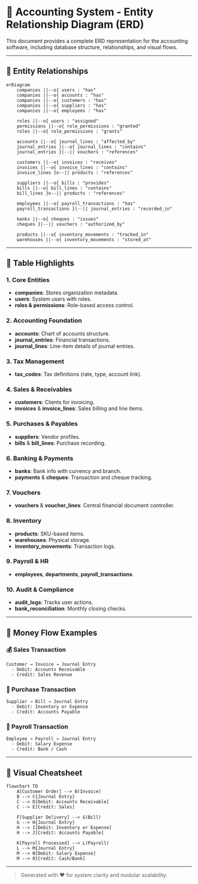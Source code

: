 
# 📘 Accounting System - Entity Relationship Diagram (ERD)

This document provides a complete ERD representation for the accounting software, including database structure, relationships, and visual flows.

---

## 🔗 Entity Relationships

```mermaid
erDiagram
    companies ||--o{ users : "has"
    companies ||--o{ accounts : "has"
    companies ||--o{ customers : "has"
    companies ||--o{ suppliers : "has"
    companies ||--o{ employees : "has"

    roles ||--o{ users : "assigned"
    permissions ||--o{ role_permissions : "granted"
    roles ||--o{ role_permissions : "grants"

    accounts ||--o{ journal_lines : "affected_by"
    journal_entries ||--o{ journal_lines : "contains"
    journal_entries }|--|| vouchers : "references"

    customers ||--o{ invoices : "receives"
    invoices ||--o{ invoice_lines : "contains"
    invoice_lines }o--|| products : "references"

    suppliers ||--o{ bills : "provides"
    bills ||--o{ bill_lines : "contains"
    bill_lines }o--|| products : "references"

    employees ||--o{ payroll_transactions : "has"
    payroll_transactions }|--|| journal_entries : "recorded_in"

    banks ||--o{ cheques : "issues"
    cheques }|--|| vouchers : "authorized_by"

    products ||--o{ inventory_movements : "tracked_in"
    warehouses ||--o{ inventory_movements : "stored_at"
```

---

## 🧱 Table Highlights

### 1. Core Entities

- **companies**: Stores organization metadata.
- **users**: System users with roles.
- **roles & permissions**: Role-based access control.

### 2. Accounting Foundation

- **accounts**: Chart of accounts structure.
- **journal_entries**: Financial transactions.
- **journal_lines**: Line-item details of journal entries.

### 3. Tax Management

- **tax_codes**: Tax definitions (rate, type, account link).

### 4. Sales & Receivables

- **customers**: Clients for invoicing.
- **invoices** & **invoice_lines**: Sales billing and line items.

### 5. Purchases & Payables

- **suppliers**: Vendor profiles.
- **bills** & **bill_lines**: Purchase recording.

### 6. Banking & Payments

- **banks**: Bank info with currency and branch.
- **payments** & **cheques**: Transaction and cheque tracking.

### 7. Vouchers

- **vouchers** & **voucher_lines**: Central financial document controller.

### 8. Inventory

- **products**: SKU-based items.
- **warehouses**: Physical storage.
- **inventory_movements**: Transaction logs.

### 9. Payroll & HR

- **employees**, **departments**, **payroll_transactions**.

### 10. Audit & Compliance

- **audit_logs**: Tracks user actions.
- **bank_reconciliation**: Monthly closing checks.

---

## 🔄 Money Flow Examples

### 💰 Sales Transaction
```text
Customer → Invoice → Journal Entry
  - Debit: Accounts Receivable
  - Credit: Sales Revenue
```

### 🧾 Purchase Transaction
```text
Supplier → Bill → Journal Entry
  - Debit: Inventory or Expense
  - Credit: Accounts Payable
```

### 👥 Payroll Transaction
```text
Employee → Payroll → Journal Entry
  - Debit: Salary Expense
  - Credit: Bank / Cash
```

---

## 🔁 Visual Cheatsheet

```mermaid
flowchart TD
    A[Customer Order] --> B(Invoice)
    B --> C{Journal Entry}
    C --> D[Debit: Accounts Receivable]
    C --> E[Credit: Sales]

    F[Supplier Delivery] --> G(Bill)
    G --> H{Journal Entry}
    H --> I[Debit: Inventory or Expense]
    H --> J[Credit: Accounts Payable]

    K[Payroll Processed] --> L(Payroll)
    L --> M{Journal Entry}
    M --> N[Debit: Salary Expense]
    M --> O[Credit: Cash/Bank]
```

---

> Generated with ❤️ for system clarity and modular scalability.
